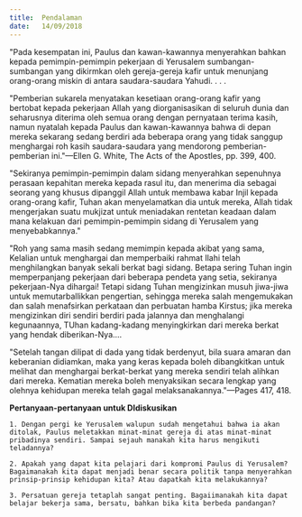 ```yaml
---
title:  Pendalaman
date:   14/09/2018
---
```


"Pada kesempatan ini, Paulus dan kawan-kawannya menyerahkan bahkan kepada pemimpin-pemimpin pekerjaan di Yerusalem sumbangan-sumbangan yang dikirmkan oleh gereja-gereja kafir untuk menunjang orang-orang miskin di antara saudara-saudara Yahudi. . . . 

"Pemberian sukarela menyatakan kesetiaan orang-orang kafir yang bertobat kepada pekerjaan Allah yang diorganisasikan di seluruh dunia dan seharusnya diterima oleh semua orang dengan pernyataan terima kasih, namun nyatalah kepada Paulus dan kawan-kawannya bahwa di depan mereka sekarang sedang berdiri ada beberapa orang yang tidak sanggup menghargai roh kasih saudara-saudara yang mendorong pemberian-pemberian ini."—Ellen G. White, The Acts of the Apostles, pp. 399, 400.

"Sekiranya pemimpin-pemimpin dalam sidang menyerahkan sepenuhnya perasaan kepahitan mereka kepada rasul itu, dan menerima dia sebagai seorang yang khusus dipanggil Allah untuk membawa kabar Injil kepada orang-orang kafir, Tuhan akan menyelamatkan dia untuk mereka, Allah tidak mengerjakan suatu mukjizat untuk meniadakan rentetan keadaan dalam mana kelakuan dari pemimpin-pemimpin sidang di Yerusalem yang menyebabkannya."

"Roh yang sama masih sedang memimpin kepada akibat yang sama, Kelalian untuk menghargai dan memperbaiki rahmat Ilahi telah menghilangkan banyak sekali berkat bagi sidang. Betapa sering Tuhan ingin memperpanjang pekerjaan dari beberapa pendeta yang setia, sekiranya pekerjaan-Nya dihargai! Tetapi sidang Tuhan mengizinkan musuh jiwa-jiwa untuk memutarballikkan pengertian, sehingga mereka salah mengemukakan dan salah menafsirkan perkataan dan perbuatan hamba Kirstus; jika mereka mengizinkan diri sendiri berdiri pada jalannya dan menghalangi kegunaannya, TUhan kadang-kadang menyingkirkan dari mereka berkat yang hendak diberikan-Nya....

"Setelah tangan dilipat di dada yang tidak berdenyut, bila suara amaran dan keberanian didiamkan, maka yang keras kepada boleh dibangkitkan untuk melihat dan menghargai berkat-berkat yang mereka sendiri telah alihkan dari mereka. Kematian mereka boleh menyaksikan secara lengkap yang olehnya kehidupan mereka telah gagal melaksanakannya."—Pages 417, 418.

**Pertanyaan-pertanyaan untuk DIdiskusikan**

`1.	Dengan pergi ke Yerusalem walupun sudah mengetahui bahwa ia akan ditolak, Paulus meletakkan minat-minat gereja di atas minat-minat pribadinya sendiri. Sampai sejauh manakah kita harus mengikuti teladannya?`

`2.	Apakah yang dapat kita pelajari dari kompromi Paulus di Yerusalem? Bagaimanakah kita dapat menjadi benar secara politik tanpa menyerahkan prinsip-prinsip kehidupan kita? Atau dapatkah kita melakukannya?`

`3.	Persatuan gereja tetaplah sangat penting. Bagaiimanakah kita dapat belajar bekerja sama, bersatu, bahkan bika kita berbeda pandangan?`